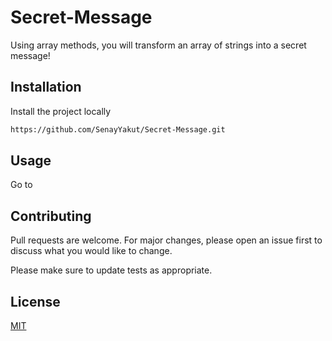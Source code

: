 # Secret-Message
Using array methods, you will transform an array of strings into a secret message!

## Installation

Install the project locally
```bash
https://github.com/SenayYakut/Secret-Message.git
```

## Usage
Go to 


## Contributing
Pull requests are welcome. For major changes, please open an issue first to discuss what you would like to change.

Please make sure to update tests as appropriate.

## License
[MIT](https://choosealicense.com/licenses/mit/)
